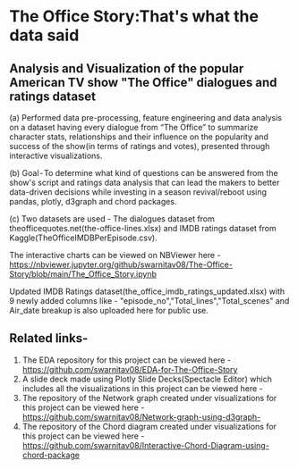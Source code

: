 # The Office Story:That's what the data said 

##  Analysis and Visualization of the popular American TV show "The Office" dialogues and ratings dataset 

(a) Performed data pre-processing, feature engineering and data analysis on a dataset having every dialogue from “The Office” to summarize character stats, relationships and their influence on the popularity and success of the show(in terms of ratings and votes), presented through interactive visualizations. 

(b) Goal - To determine what kind of questions can be answered from the show's script and ratings data analysis that can lead the makers to better data-driven decisions while investing in a season revival/reboot using pandas, plotly, d3graph and chord packages.

(c) Two datasets are used - The dialogues dataset from theofficequotes.net(the-office-lines.xlsx) and IMDB ratings dataset from Kaggle(TheOfficeIMDBPerEpisode.csv).

The interactive charts can be viewed on NBViewer here - https://nbviewer.jupyter.org/github/swarnitav08/The-Office-Story/blob/main/The_Office_Story.ipynb

Updated IMDB Ratings dataset(the_office_imdb_ratings_updated.xlsx) with 9 newly added columns like - "episode_no","Total_lines","Total_scenes" and Air_date breakup is also uploaded here for public use.

## Related links-
1) The EDA repository for this project can be viewed here - https://github.com/swarnitav08/EDA-for-The-Office-Story
2) A slide deck made using Plotly Slide Decks(Spectacle Editor) which includes all the visualizations in this project can be viewed here - 
3) The repository of the Network graph created under visualizations for this project can be viewed here - https://github.com/swarnitav08/Network-graph-using-d3graph-
4) The repository of the Chord diagram created under visualizations for this project can be viewed here -https://github.com/swarnitav08/Interactive-Chord-Diagram-using-chord-package

